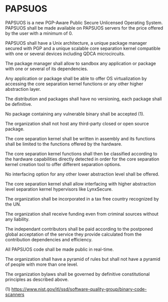 # PAPSUOS

PAPSUOS is a new PGP-Aware Public Secure Unlicensed Operating System. PAPSUOS shall be made available on PAPSUOS servers for the price offered by the user with a minimum of 0.

PAPSUOS shall have a Unix architecture, a unique package manager secured with PGP and a unique scalable core separation kernel compatible with one or several devices including QDCA microcircuits.

The package manager shall allow to sandbox any application or package with one or several of its dependencies.

Any application or package shall be able to offer OS virtualization by accessing the core separation kernel functions or any other higher abstraction layer.

The distribution and packages shall have no versioning, each package shall be definitive.

No package containing any vulnerable binary shall be accepted (1).

The organization shall not host any third-party closed or open source package.

The core separation kernel shall be written in assembly and its functions shall be limited to the functions offered by the hardware.

The core separation kernel functions shall then be classified according to the hardware capabilities directly detected in order for the core separation kernel creation tool to offer different separation options.

No interfacing option for any other lower abstraction level shall be offered.

The core separation kernel shall allow interfacing with higher abstraction level separation kernel hypervisors like LynxSecure.

The organization shall be incorporated in a tax free country recognized by the UN.

The organization shall receive funding even from criminal sources without any liability.

The independant contributors shall be paid according to the postponed global acceptation of the service they provide calculated from the contribution dependencies and efficiency.

All PAPSUOS code shall be made public in real-time.

The organization shall have a pyramid of rules but shall not have a pyramid of people with more than one level.

The organization bylaws shall be governed by definitive constitutional principles as described above.

(1) https://www.nist.gov/itl/ssd/software-quality-group/binary-code-scanners

